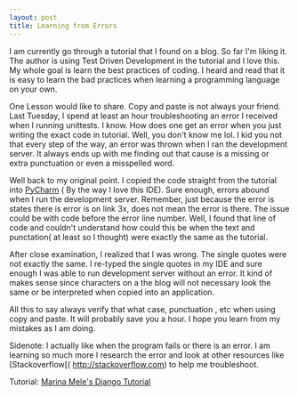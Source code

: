 ```yaml
---
layout: post
title: Learning from Errors
---
```

I am currently go through a tutorial that I found on a blog.  So far I'm liking it. The author is using Test Driven Development in the tutorial and I love this.  My whole goal is learn the best practices of coding.  I  heard and read that it is easy to learn the bad practices when learning a programming language on your own.  

One Lesson would like to share. 
Copy and paste is not always your friend.  Last Tuesday, I spend at least an hour troubleshooting an error I received when I running unittests.  I know.  How does one get an error when you just writing the exact code in tutorial.  Well, you don't know me lol.  I kid you not that every step of the way, an error was thrown when I ran the development server. It always ends up with me finding out  that cause is a missing or extra punctuation or even a misspelled word.  

Well back to my original point.  I copied the code straight from the tutorial into [PyCharm](https://www.jetbrains.com/pycharm/) ( By the way I love this IDE). Sure enough,  errors abound when I run the development server.  Remember, just because the error is  states there is error is on link 3x, does not mean the error is there. The issue could be with code before the error line number.  Well, I found that line of code and couldn't understand how could this be when the text and punctation( at least so I thought) were exactly the same as the tutorial.   

After close examination, I realized that I was wrong.  The single quotes were not exactly the same. I re-typed the single quotes in my IDE and sure enough I was able to run development server without an error.  It kind of makes sense since characters on a the blog will not necessary look the same or be interpreted when copied into an application. 

All this to say always verify that what case, punctuation , etc when using copy and paste. It will probably save you a hour.  I hope you learn from my mistakes as I am doing. 

Sidenote: I actually like when the program fails or there is an error. I am learning so much more I research the error and look at other resources like [Stackoverflow[( http://stackoverflow.com) to help me troubleshoot. 

Tutorial:
[Marina Mele's Django Tutorial](http://www.marinamele.com/taskbuster-django-tutorial)
